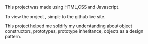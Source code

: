 This project was made using HTML,CSS and Javascript.

To view the project , simple to the github live site.


This project helped me solidify my understanding about object constructors, prototypes, prototype inheritance, objects as a design pattern.